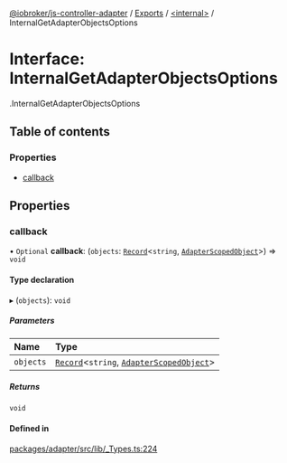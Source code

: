 [@iobroker/js-controller-adapter](../README.md) / [Exports](../modules.md) / [<internal\>](../modules/internal_.md) / InternalGetAdapterObjectsOptions

# Interface: InternalGetAdapterObjectsOptions

[<internal>](../modules/internal_.md).InternalGetAdapterObjectsOptions

## Table of contents

### Properties

- [callback](internal_.InternalGetAdapterObjectsOptions.md#callback)

## Properties

### callback

• `Optional` **callback**: (`objects`: [`Record`](../modules/internal_.md#record)<`string`, [`AdapterScopedObject`](../modules/internal_.md#adapterscopedobject)\>) => `void`

#### Type declaration

▸ (`objects`): `void`

##### Parameters

| Name | Type |
| :------ | :------ |
| `objects` | [`Record`](../modules/internal_.md#record)<`string`, [`AdapterScopedObject`](../modules/internal_.md#adapterscopedobject)\> |

##### Returns

`void`

#### Defined in

[packages/adapter/src/lib/_Types.ts:224](https://github.com/ioBroker/ioBroker.js-controller/blob/f39ffe6c/packages/adapter/src/lib/_Types.ts#L224)
